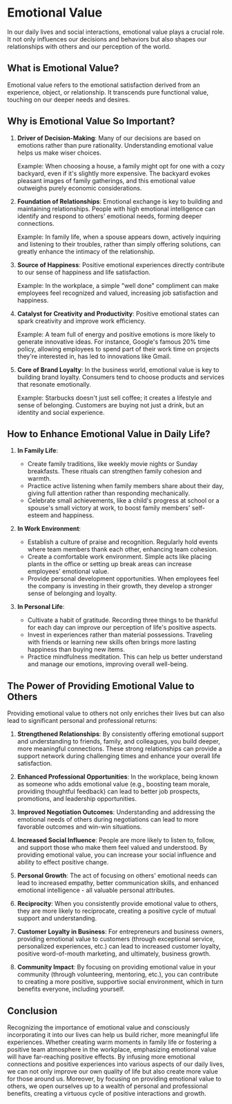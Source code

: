 # Emotional Value

In our daily lives and social interactions, emotional value plays a crucial role. It not only influences our decisions and behaviors but also shapes our relationships with others and our perception of the world.

## What is Emotional Value?

Emotional value refers to the emotional satisfaction derived from an experience, object, or relationship. It transcends pure functional value, touching on our deeper needs and desires.

## Why is Emotional Value So Important?

1. **Driver of Decision-Making**: Many of our decisions are based on emotions rather than pure rationality. Understanding emotional value helps us make wiser choices.

   Example: When choosing a house, a family might opt for one with a cozy backyard, even if it's slightly more expensive. The backyard evokes pleasant images of family gatherings, and this emotional value outweighs purely economic considerations.

2. **Foundation of Relationships**: Emotional exchange is key to building and maintaining relationships. People with high emotional intelligence can identify and respond to others' emotional needs, forming deeper connections.

   Example: In family life, when a spouse appears down, actively inquiring and listening to their troubles, rather than simply offering solutions, can greatly enhance the intimacy of the relationship.

3. **Source of Happiness**: Positive emotional experiences directly contribute to our sense of happiness and life satisfaction.

   Example: In the workplace, a simple "well done" compliment can make employees feel recognized and valued, increasing job satisfaction and happiness.

4. **Catalyst for Creativity and Productivity**: Positive emotional states can spark creativity and improve work efficiency.

   Example: A team full of energy and positive emotions is more likely to generate innovative ideas. For instance, Google's famous 20% time policy, allowing employees to spend part of their work time on projects they're interested in, has led to innovations like Gmail.

5. **Core of Brand Loyalty**: In the business world, emotional value is key to building brand loyalty. Consumers tend to choose products and services that resonate emotionally.

   Example: Starbucks doesn't just sell coffee; it creates a lifestyle and sense of belonging. Customers are buying not just a drink, but an identity and social experience.

## How to Enhance Emotional Value in Daily Life?

1. **In Family Life**:
   - Create family traditions, like weekly movie nights or Sunday breakfasts. These rituals can strengthen family cohesion and warmth.
   - Practice active listening when family members share about their day, giving full attention rather than responding mechanically.
   - Celebrate small achievements, like a child's progress at school or a spouse's small victory at work, to boost family members' self-esteem and happiness.

2. **In Work Environment**:
   - Establish a culture of praise and recognition. Regularly hold events where team members thank each other, enhancing team cohesion.
   - Create a comfortable work environment. Simple acts like placing plants in the office or setting up break areas can increase employees' emotional value.
   - Provide personal development opportunities. When employees feel the company is investing in their growth, they develop a stronger sense of belonging and loyalty.

3. **In Personal Life**:
   - Cultivate a habit of gratitude. Recording three things to be thankful for each day can improve our perception of life's positive aspects.
   - Invest in experiences rather than material possessions. Traveling with friends or learning new skills often brings more lasting happiness than buying new items.
   - Practice mindfulness meditation. This can help us better understand and manage our emotions, improving overall well-being.

## The Power of Providing Emotional Value to Others

Providing emotional value to others not only enriches their lives but can also lead to significant personal and professional returns:

1. **Strengthened Relationships**: By consistently offering emotional support and understanding to friends, family, and colleagues, you build deeper, more meaningful connections. These strong relationships can provide a support network during challenging times and enhance your overall life satisfaction.

2. **Enhanced Professional Opportunities**: In the workplace, being known as someone who adds emotional value (e.g., boosting team morale, providing thoughtful feedback) can lead to better job prospects, promotions, and leadership opportunities.

3. **Improved Negotiation Outcomes**: Understanding and addressing the emotional needs of others during negotiations can lead to more favorable outcomes and win-win situations.

4. **Increased Social Influence**: People are more likely to listen to, follow, and support those who make them feel valued and understood. By providing emotional value, you can increase your social influence and ability to effect positive change.

5. **Personal Growth**: The act of focusing on others' emotional needs can lead to increased empathy, better communication skills, and enhanced emotional intelligence - all valuable personal attributes.

6. **Reciprocity**: When you consistently provide emotional value to others, they are more likely to reciprocate, creating a positive cycle of mutual support and understanding.

7. **Customer Loyalty in Business**: For entrepreneurs and business owners, providing emotional value to customers (through exceptional service, personalized experiences, etc.) can lead to increased customer loyalty, positive word-of-mouth marketing, and ultimately, business growth.

8. **Community Impact**: By focusing on providing emotional value in your community (through volunteering, mentoring, etc.), you can contribute to creating a more positive, supportive social environment, which in turn benefits everyone, including yourself.

## Conclusion

Recognizing the importance of emotional value and consciously incorporating it into our lives can help us build richer, more meaningful life experiences. Whether creating warm moments in family life or fostering a positive team atmosphere in the workplace, emphasizing emotional value will have far-reaching positive effects. By infusing more emotional connections and positive experiences into various aspects of our daily lives, we can not only improve our own quality of life but also create more value for those around us. Moreover, by focusing on providing emotional value to others, we open ourselves up to a wealth of personal and professional benefits, creating a virtuous cycle of positive interactions and growth.
